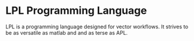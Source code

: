 # LPL Programming Language
LPL is a programming language designed for vector workflows. It strives to be as versatile as matlab and and as terse as APL. 
